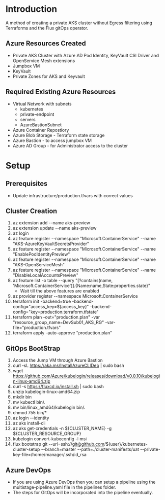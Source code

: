 # Introduction 
A method of creating a private AKS cluster without Egress filtering using Terraforms and the Flux gitOps operator. 

## Azure Resources Created
* Private AKS Cluster with Azure AD Pod Identity, KeyVault CSI Driver and OpenService Mesh extensions
* Jumpbox VM
* KeyVault
* Private Zones for AKS and Keyvault

## Required Existing Azure Resources
* Virtual Network with subnets
    * kubernetes
    * private-endpoint
    * servers
    * AzureBastionSubnet
* Azure Container Repostiory 
* Azure Blob Storage - Terraform state storage
* Azure Bastion - to access jumpbox VM
* Azure AD Group - for Administrator access to the cluster

# Setup
## Prerequisites
* Update infrastructure/production.tfvars with correct values

## Cluster Creation
1. az extension add --name aks-preview
2. az extension update --name aks-preview
3. az login
4. az feature register --namespace "Microsoft.ContainerService" --name "AKS-AzureKeyVaultSecretsProvider"
5. az feature register --namespace "Microsoft.ContainerService" --name "EnablePodIdentityPreview"
6. az feature register --namespace "Microsoft.ContainerService" --name "AKS-OpenServiceMesh"
7. az feature register --namespace "Microsoft.ContainerService" --name "DisableLocalAccountsPreview"
8. az feature list -o table --query "[?contains(name, 'Microsoft.ContainerService')].{Name:name,State:properties.state}"
    * Wait till the above features are enabled
9. az provider register --namespace Microsoft.ContainerService 
10. terraform init -backend=true -backend-config="access_key=${access_key}" -backend-config="key=production.terraform.tfstate"
11. terraform plan -out="production.plan" -var "resource_group_name=DevSub01_AKS_RG" -var-file="production.tfvars"
12. terraform apply -auto-approve "production.plan"

## GitOps BootStrap
1. Access the Jump VM through Azure Bastion 
2. curl -sL https://aka.ms/InstallAzureCLIDeb | sudo bash
3. wget https://github.com/Azure/kubelogin/releases/download/v0.0.10/kubelogin-linux-amd64.zip
4. curl -s https://fluxcd.io/install.sh | sudo bash
5. unzip kubelogin-linux-amd64.zip
6. mkdir bin
7. mv kubectl bin/.
8. mv bin/linux_amd64/kubelogin bin/.
9. chmod 755 bin/*
10. az login --identity
11. az aks install-cli
12. az aks get-credentials -n ${CLUSTER_NAME} -g ${CLUSTER_RESOURCE_GROUP}
13. kubelogin convert-kubeconfig -l msi
14. flux bootstrap git --url=ssh://git@github.com/${user}/kubernetes-cluster-setup --branch=master --path=./cluster-manifests/uat  --private-key-file=/home/manager/.ssh/id_rsa

## Azure DevOps
* If you are using Azure DevOps then you can setup a pipeline using the  multistage-pipeline.yaml file in the pipelines folder.
* The steps for GitOps will be incorporated into the pipeline eventually.




